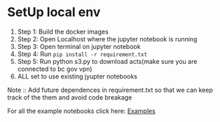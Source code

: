 # SetUp local env

1. Step 1: Build the docker images
1. Step 2: Open Localhost where the jupyter notebook is running
1. Step 3: Open terminal on jupyter notebook
1. Step 4: Run `pip install -r requirement.txt`
1. Step 5: Run python s3.py to download acts(make sure you are connected to bc gov vpn)
1. ALL set to use existing jyupter notebooks 

Note :: Add future dependences in requirement.txt so that we can keep track of the them and avoid code breakage

For all the example notebooks click here: [Examples](https://github.com/bcgov/citz-imb-ai/tree/main/backend)

